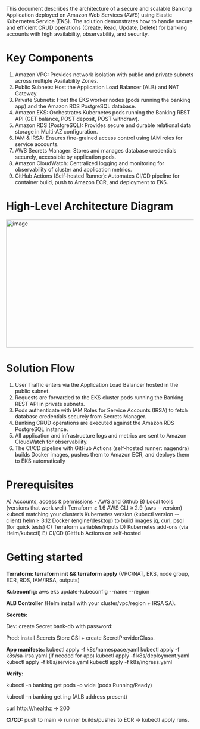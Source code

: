 This document describes the architecture of a secure and scalable Banking Application deployed
on Amazon Web Services (AWS) using Elastic Kubernetes Service (EKS). The solution
demonstrates how to handle secure and efficient CRUD operations (Create, Read, Update, Delete)
for banking accounts with high availability, observability, and security.

Key Components
=================
1. Amazon VPC: Provides network isolation with public and private subnets across multiple
Availability Zones.
2. Public Subnets: Host the Application Load Balancer (ALB) and NAT Gateway.
3. Private Subnets: Host the EKS worker nodes (pods running the banking app) and the Amazon
RDS PostgreSQL database.
4. Amazon EKS: Orchestrates Kubernetes pods running the Banking REST API (GET balance,
POST deposit, POST withdraw).
5. Amazon RDS (PostgreSQL): Provides secure and durable relational data storage in Multi-AZ
configuration.
6. IAM & IRSA: Ensures fine-grained access control using IAM roles for service accounts.
7. AWS Secrets Manager: Stores and manages database credentials securely, accessible by
application pods.
8. Amazon CloudWatch: Centralized logging and monitoring for observability of cluster and
application metrics.
9. GitHub Actions (Self-hosted Runner): Automates CI/CD pipeline for container build, push to
Amazon ECR, and deployment to EKS.

High-Level Architecture Diagram
=================================

<img width="533" height="343" alt="image" src="https://github.com/user-attachments/assets/96adad0b-2dc3-4910-afcd-8b5e143937b2" />

Solution Flow
====================

1. User Traffic enters via the Application Load Balancer hosted in the public subnet.
2. Requests are forwarded to the EKS cluster pods running the Banking REST API in private
subnets.
3. Pods authenticate with IAM Roles for Service Accounts (IRSA) to fetch database credentials
securely from Secrets Manager.
4. Banking CRUD operations are executed against the Amazon RDS PostgreSQL instance.
5. All application and infrastructure logs and metrics are sent to Amazon CloudWatch for
observability.
6. The CI/CD pipeline with GitHub Actions (self-hosted runner: nagendra) builds Docker
images, pushes them to Amazon ECR, and deploys them to EKS automatically


Prerequisites
=====================
A) Accounts, access & permissions - AWS and Github
B) Local tools (versions that work well)
   Terraform ≥ 1.6
   AWS CLI ≥ 2.9 (aws --version)
   kubectl matching your cluster’s Kubernetes version (kubectl version --client)
   helm ≥ 3.12
   Docker (engine/desktop) to build images
   jq, curl, psql (for quick tests)
C) Terraform variables/inputs
D) Kubernetes add-ons (via Helm/kubectl)
E) CI/CD (GitHub Actions on self-hosted

Getting started
=====================

**Terraform: terraform init && terraform apply**
(VPC/NAT, EKS, node group, ECR, RDS, IAM/IRSA, outputs)

**Kubeconfig:**
aws eks update-kubeconfig --name <cluster> --region <region>

**ALB Controller** (Helm install with your cluster/vpc/region + IRSA SA).

**Secrets:**

Dev: create Secret bank-db with password: <value>

Prod: install Secrets Store CSI + create SecretProviderClass.

**App manifests:**
kubectl apply -f k8s/namespace.yaml
kubectl apply -f k8s/sa-irsa.yaml (if needed for app)
kubectl apply -f k8s/deployment.yaml
kubectl apply -f k8s/service.yaml
kubectl apply -f k8s/ingress.yaml

**Verify:**

kubectl -n banking get pods -o wide (pods Running/Ready)

kubectl -n banking get ing (ALB address present)

curl http://<ALB-DNS>/healthz → 200

**CI/CD:** push to main → runner builds/pushes to ECR → kubectl apply runs.
